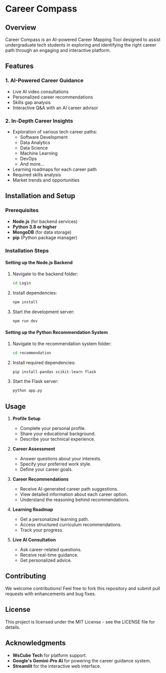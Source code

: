 # Career Compass

## Overview
Career Compass is an AI-powered Career Mapping Tool designed to assist undergraduate tech students in exploring and identifying the right career path through an engaging and interactive platform.

## Features
### 1. AI-Powered Career Guidance
- Live AI video consultations
- Personalized career recommendations
- Skills gap analysis
- Interactive Q&A with an AI career advisor

### 2. In-Depth Career Insights
- Exploration of various tech career paths:
  - Software Development
  - Data Analytics
  - Data Science
  - Machine Learning
  - DevOps
  - And more...
- Learning roadmaps for each career path
- Required skills analysis
- Market trends and opportunities

## Installation and Setup

### Prerequisites
- **Node.js** (for backend services)
- **Python 3.8 or higher**
- **MongoDB** (for data storage)
- **pip** (Python package manager)

### Installation Steps
#### Setting up the Node.js Backend
1. Navigate to the backend folder:
   ```bash
   cd Login
   ```
2. Install dependencies:
   ```bash
   npm install
   ```
3. Start the development server:
   ```bash
   npm run dev
   ```

#### Setting up the Python Recommendation System
1. Navigate to the recommendation system folder:
   ```bash
   cd recommendation
   ```
2. Install required dependencies:
   ```bash
   pip install pandas scikit-learn flask
   ```
3. Start the Flask server:
   ```bash
   python app.py
   ```

## Usage
1. **Profile Setup**
   - Complete your personal profile.
   - Share your educational background.
   - Describe your technical experience.

2. **Career Assessment**
   - Answer questions about your interests.
   - Specify your preferred work style.
   - Define your career goals.

3. **Career Recommendations**
   - Receive AI-generated career path suggestions.
   - View detailed information about each career option.
   - Understand the reasoning behind recommendations.

4. **Learning Roadmap**
   - Get a personalized learning path.
   - Access structured curriculum recommendations.
   - Track your progress.

5. **Live AI Consultation**
   - Ask career-related questions.
   - Receive real-time guidance.
   - Get personalized advice.

## Contributing
We welcome contributions! Feel free to fork this repository and submit pull requests with enhancements and bug fixes.

## License
This project is licensed under the MIT License - see the LICENSE file for details.

## Acknowledgments
- **WsCube Tech** for platform support.
- **Google's Gemini-Pro AI** for powering the career guidance system.
- **Streamlit** for the interactive web interface.
